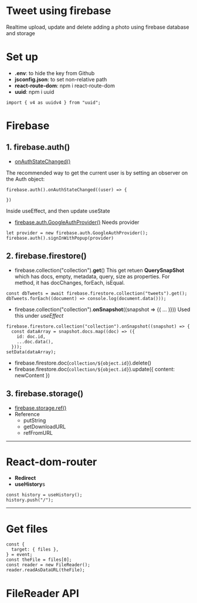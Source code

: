 # Tweet using firebase
Realtime upload, update and delete adding a photo using firebase database and storage



# Set up
- **.env**: to hide the key from Github
- **jsconfig.json**: to set non-relative path
- **react-route-dom**:  npm i react-route-dom
- **uuid**: npm i uuid
```
import { v4 as uuidv4 } from "uuid";
```


# Firebase
## 1. firebase.auth()

- [onAuthStateChanged()](https://firebase.google.com/docs/auth/web/manage-users?authuser=1)

The recommended way to get the current user is by setting an observer on the Auth object:
```
firebase.auth().onAuthStateChanged((user) => {

})
```
Inside useEffect, and then update useState

- [firebase.auth.GoogleAuthProvider()](https://firebase.google.com/docs/auth/web/google-signin?authuser=1)
Needs provider
```
let provider = new firebase.auth.GoogleAuthProvider();
firebase.auth().signInWithPopup(provider)
```

## 2. firebase.firestore()
- firebase.collection("collection").**get**()
This get retuen **QuerySnapShot** which has docs, empty, metadata, query, size as properties.
For method, it has docChanges, forEach, isEqual.
```
const dbTweets = await firebase.firestore.collection("tweets").get();
dbTweets.forEach((document) => console.log(document.data()));
```

- firebase.collection("collection").**onSnapshot**((snapshot => {( ... )}))
Used this under *useEffect*
```
firebase.firestore.collection("collection").onSnapshot((snapshot) => {
  const dataArray = snapshot.docs.map((doc) => ({
    id: doc.id,
    ...doc.data(),
  }));
setData(dataArray);
```

- firebase.firestore.doc(`collection/${object.id}`).delete()
- firebase.firestore.doc(`collection/${object.id}`).update({ content: newContent })

## 3. firebase.storage()
- [firebase.storage.ref()](https://firebase.google.com/docs/reference/js/firebase.storage.Reference?authuser=1)
- Reference
   - putString
   - getDownloadURL
   - refFromURL

---

# React-dom-router
- **Redirect**
- **useHistory**s
```
const history = useHistory();
history.push("/");
```


---

# Get files
```
const {
  target: { files },
} = event;
const theFile = files[0];
const reader = new FileReader();
reader.readAsDataURL(theFile);
```

# FileReader API
